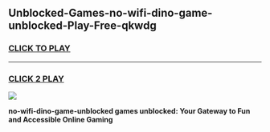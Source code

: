 
## Unblocked-Games-no-wifi-dino-game-unblocked-Play-Free-qkwdg
<h3>
<a href="https://premium76.site?title=no-wifi-dino-game-unblocked&ref=18A1">CLICK TO PLAY</a></h3>
<hr>

<h3>
<a href="https://premium76.site?title=no-wifi-dino-game-unblocked&ref=18A1">CLICK 2 PLAY</a>
  
</h3>

<a href="https://premium76.site?title=no-wifi-dino-game-unblocked&ref=18A1"><img src="https://clearcache.store/games.png"></a>


**no-wifi-dino-game-unblocked games unblocked: Your Gateway to Fun and Accessible Online Gaming**
